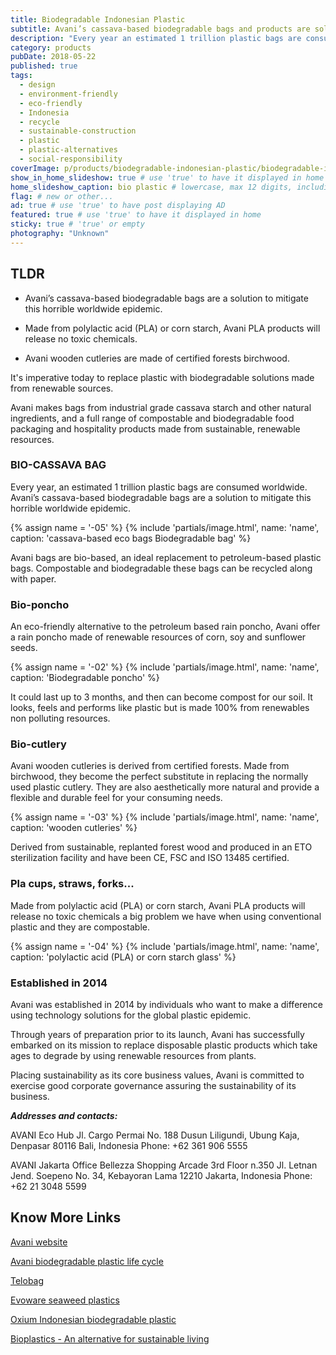 ```yaml
---
title: Biodegradable Indonesian Plastic
subtitle: Avani’s cassava-based biodegradable bags and products are solutions to the worldwide plastic problem.
description: "Every year an estimated 1 trillion plastic bags are consumed worldwide. Avani cassava-based biodegradable bags are a solution to mitigate this horrible problem."
category: products
pubDate: 2018-05-22
published: true
tags:
  - design
  - environment-friendly
  - eco-friendly
  - Indonesia
  - recycle
  - sustainable-construction
  - plastic
  - plastic-alternatives
  - social-responsibility
coverImage: p/products/biodegradable-indonesian-plastic/biodegradable-indonesian-plastic.jpg
show_in_home_slideshow: true # use 'true' to have it displayed in home slideshow
home_slideshow_caption: bio plastic # lowercase, max 12 digits, including spaces
flag: # new or other...
ad: true # use 'true' to have post displaying AD
featured: true # use 'true' to have it displayed in home
sticky: true # 'true' or empty
photography: "Unknown"
---
```


<div class="tldr">

## TLDR

- Avani’s cassava-based biodegradable bags are a solution to mitigate this horrible worldwide epidemic.

- Made from polylactic acid (PLA) or corn starch, Avani PLA products will release no toxic chemicals.

- Avani wooden cutleries are made of certified forests birchwood.

</div>

It's imperative today to replace plastic with biodegradable solutions made from renewable sources.

Avani makes bags from industrial grade cassava starch and other natural ingredients, and a full range of compostable and biodegradable food packaging and hospitality products made from sustainable, renewable resources.

### BIO-CASSAVA BAG

Every year, an estimated 1 trillion plastic bags are consumed worldwide. Avani’s cassava-based biodegradable bags are a solution to mitigate this horrible worldwide epidemic.

{% assign name = '-05' %} {% include 'partials/image.html', name: 'name', caption: 'cassava-based eco bags Biodegradable bag' %}

Avani bags are bio-based, an ideal replacement to petroleum-based plastic bags. Compostable and biodegradable these bags can be recycled along with paper.

### Bio-poncho

An eco-friendly alternative to the petroleum based rain poncho, Avani offer a rain poncho made of renewable resources of corn, soy and sunflower seeds.

{% assign name = '-02' %} {% include 'partials/image.html', name: 'name', caption: 'Biodegradable poncho' %}

It could last up to 3 months, and then can become compost for our soil. It looks, feels and performs like plastic but is made 100% from renewables non polluting resources.

### Bio-cutlery

Avani wooden cutleries is derived from certified forests. Made from birchwood, they become the perfect substitute in replacing the normally used plastic cutlery. They are also aesthetically more natural and provide a flexible and durable feel for your consuming needs.

{% assign name = '-03' %} {% include 'partials/image.html', name: 'name', caption: 'wooden cutleries' %}

Derived from sustainable, replanted forest wood and produced in an ETO sterilization facility and have been CE, FSC and ISO 13485 certified.

### Pla cups, straws, forks...

Made from polylactic acid (PLA) or corn starch, Avani PLA products will release no toxic chemicals a big problem we have when using conventional plastic and they are compostable.

{% assign name = '-04' %} {% include 'partials/image.html', name: 'name', caption: 'polylactic acid (PLA) or corn starch glass' %}

### Established in 2014

Avani was established in 2014 by individuals who want to make a difference using technology solutions for the global plastic epidemic.

Through years of preparation prior to its launch, Avani has successfully embarked on its mission to replace disposable plastic products which take ages to degrade by using renewable resources from plants.

Placing sustainability as its core business values, Avani is committed to exercise good corporate governance assuring the sustainability of its business.

**_Addresses and contacts:_**

AVANI Eco Hub Jl. Cargo Permai No. 188 Dusun Liligundi, Ubung Kaja, Denpasar 80116 Bali, Indonesia Phone: +62 361 906 5555

AVANI Jakarta Office Bellezza Shopping Arcade 3rd Floor n.350 Jl. Letnan Jend. Soepeno No. 34, Kebayoran Lama 12210 Jakarta, Indonesia Phone: +62 21 3048 5599

## Know More Links

[Avani website](https://www.avanieco.com/)

[Avani biodegradable plastic life cycle](https://www.avanieco.com/life-cycle-3/)

[Telobag](http://telobag.com/en/home/)

[Evoware seaweed plastics](http://www.evoware.id/)

[Oxium Indonesian biodegradable plastic](http://www.oxium.net/page/)

[Bioplastics - An alternative for sustainable living](https://advancebioplast.com/)
